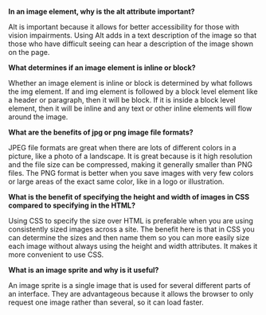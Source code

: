 <p><b> In an image element, why is the alt attribute important?</p></b>
<p> Alt is important because it allows for better accessibility for those with vision impairments. Using Alt adds in a text description of the image so that those who have difficult seeing can hear a description of the image shown on the page. </p>
<p><b> What determines if an image element is inline or block? </p></b>
<p> Whether an image element is inline or block is determined by what follows the img element. If and img element is followed by a block level element like a header or paragraph, then it will be block. If it is inside a block level element, then it will be inline and any text or other inline elements will flow around the image. </p>
<p><b> What are the benefits of jpg or png image file formats? </p></b>
<p> JPEG file formats are great when there are lots of different colors in a picture, like a photo of a landscape. It is great because is it high resolution and the file size can be compressed, making it generally smaller than PNG files. The PNG format is better when you save images with very few colors or large areas of the exact same color, like in a logo or illustration. </p>
<p><b> What is the benefit of specifying the height and width of images in CSS compared to specifying in the HTML? </p></b>
<p> Using CSS to specify the size over HTML is preferable when you are using consistently sized images across a site. The benefit here is that in CSS you can determine the sizes and then name them so you can more easily size each image without always using the height and width attributes. It makes it more convenient to use CSS. </p>
<p><b> What is an image sprite and why is it useful? </p></b>
<p> An image sprite is a single image that is used for several different parts of an interface. They are advantageous because it allows the browser to only request one image rather than several, so it can load faster. </p>
